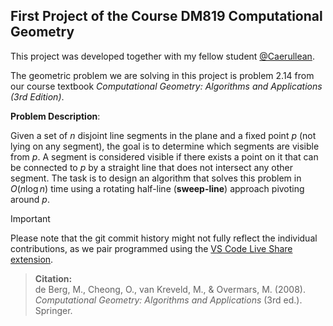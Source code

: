 ## First Project of the Course DM819 Computational Geometry

This project was developed together with my fellow student [@Caerullean](https://github.com/Caerullean).

The geometric problem we are solving in this project is problem 2.14 from our course textbook *Computational Geometry: Algorithms and Applications (3rd Edition)*. 

**Problem Description**:

Given a set of $n$ disjoint line segments in the plane and a fixed point $p$ (not lying on any segment), the goal is to determine which segments are visible from $p$. A segment is considered visible if there exists a point on it that can be connected to $p$ by a straight line that does not intersect any other segment. The task is to design an algorithm that solves this problem in $O(n \log n)$ time using a rotating half-line (**sweep-line**) approach pivoting around $p$.



> [!IMPORTANT]
> Please note that the git commit history might not fully reflect the individual contributions, as we pair programmed using the [VS Code Live Share extension](https://marketplace.visualstudio.com/items/?itemName=MS-vsliveshare.vsliveshare).


> **Citation:**  
> de Berg, M., Cheong, O., van Kreveld, M., & Overmars, M. (2008). *Computational Geometry: Algorithms and Applications* (3rd ed.). Springer.



